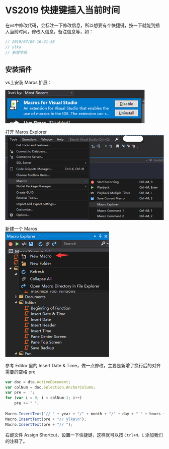 # VS2019 快捷键插入当前时间

在vs中修改代码，会标注一下修改信息，所以想要有个快捷键，按一下就能到插入当前时间，修改人信息，备注信息等，如：

``` c#
// 2019/07/09 16:31:58
// ylka
// 新增字段
```

## 安装插件

vs上安装 Maros 扩展：

![扩展](./images/2019070901.png)

打开 Maros Explorer  
![explorer](./images/2019070902.png)

新建一个 Maros  
![new](./images/2019070903.png)

参考 Editor 里的 Insert Date & Time，做一点修改，主要是新增了换行后的对齐需要的空格 pre

``` js
var doc = dte.ActiveDocument;
var colNum = doc.Selection.AnchorColumn;
var pre = '';
for (var i = 0; i < colNum-1; i++)
    pre += " ";

Macro.InsertText("// " + year + "/" + month + "/" + day + " " + hours + ":" + minutes + ":" + seconds+"\n");
Macro.InsertText(pre + "// ylka\n");
Macro.InsertText(pre + "// ");
```

右键文件 Assign Shortcut，设置一下快捷键，这样就可以按 `Ctrl+M，1` 添加我们的注释了。
